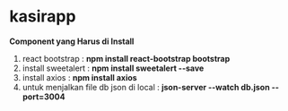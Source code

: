 # kasirapp
<b> Component yang Harus di Install </b>
1. react bootstrap : <b> npm install react-bootstrap bootstrap </b>
2. install sweetalert :  <b>npm install sweetalert --save</b>
3. install axios : <b> npm install axios </b>
4. untuk menjalkan file db json di local : <b> json-server --watch db.json --port=3004 </b>
